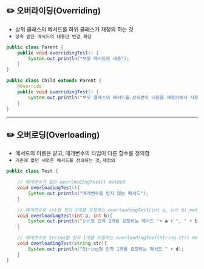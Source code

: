 ## ✏️ 오버라이딩(Overriding)
- 상위 클래스의 메서드를 하위 클래스가 재정의 하는 것
- ``상속 받은 메서드의 내용만 변경``, ``확장``

```java
public class Parent {
    public void overridingTest() {
        System.out.println("부모 메서드의 내용");
    }
}
```

```java
public class Child extends Parent {
    @Override
    public void overridingTest() {
        System.out.println("부모 클래스의 메서드를 상속받아 내용을 재정의해서 사용");
    }
}
```

---


## ✏️ 오버로딩(Overloading)
- 메서드의 이름은 같고, 매개변수의 타입이 다른 함수를 정의함
- ``기존에 없던 새로운 메서드를 정의하는 것``, ``재정의``

```java
public class Test {

    // 매개변수가 없는 overloadingTest() method
    void overloadingTest(){
        System.out.println("매개변수를 받지 않는 메서드");
    }

    // 매개변수로 int형 인자 2개를 요청하는 overloadingTest(int a, int b) method
    void overloadingTest(int a, int b){
        System.out.println("int형 인자 2개를 요청하는 메서드 "+ a + ", " + b);
    }

    // 매개변수로 String형 인자 1개를 요청하는 overloadingTest(String str) method
    void overloadingTest(String str){
        System.out.println("String형 인자 1개를 요청하는 메서드 " + d);
    }
}
```
